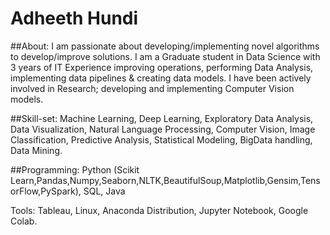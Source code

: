 # Adheeth Hundi

##About: I am passionate about developing/implementing novel algorithms to develop/improve solutions. I am a Graduate student in Data Science with 3 years of IT Experience improving operations, performing Data Analysis, implementing data pipelines & creating data models. I have been actively involved in Research; developing and implementing Computer Vision models. 

##Skill-set: Machine Learning, Deep Learning, Exploratory Data Analysis, Data Visualization, Natural Language Processing, Computer Vision, Image Classification, Predictive Analysis, Statistical Modeling, BigData handling, Data Mining.

##Programming: Python (Scikit Learn,Pandas,Numpy,Seaborn,NLTK,BeautifulSoup,Matplotlib,Gensim,TensorFlow,PySpark), SQL, Java

Tools: Tableau, Linux, Anaconda Distribution, Jupyter Notebook, Google Colab.
